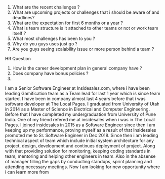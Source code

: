 1. What are the recent challenges ?
2. What are upcoming projects or challenges that i should be aware of and deadlines?
3. What are the expectation for first 6 months or a year ?
4. What is team structure is it attached to other teams or not or work team itself ?
5. What most challenges has been to you ?
6. Why do you guys uses just go ?
7. Are you guys seeing scalability issue or more person behind a team ?

HR Question
1. How is the career development plan in general company have ?
2. Does company have bonus policies ?
3. 



I am a Senior Software Engineer at Insidesales.com, where i have been leading Gamification team as a Team lead for last 1 year which is since team started. I have been in company almost last 4 years before that i was software developer at The Local Pages. 
    I graduated from University of Utah in 2014 as a Master of Science in Electrical and Computer Engineering. Before that I have
completed my undergraduation from University of Pune India.
One of my friend refered me at insidesales when i was in The Local Pages. I joined insidesales in 2015 as a Software Engineer since then i am keeping up my performance, proving myself as a result of that Insidesales promoted me to Sr. Software Engineer in Dec 2018. Since then i am leading technical aspect of team which include initial system architecture for any project, design, development and continues deployment of project. Along with that providing solution for monitoring, keeping coding standards in team, mentoring and helping other engineers in team. Also in the absense of manager filling the gaps by conducting standups, sprint planning and attending necessary meetings.
    Now I am looking for new opportunity where i can learn more from